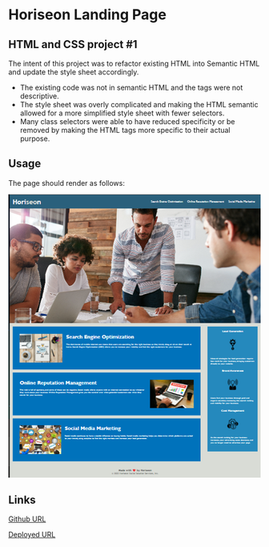 # Horiseon Landing Page

## HTML and CSS project #1

The intent of this project was to refactor existing HTML into Semantic HTML and update the style sheet accordingly.

- The existing code was not in semantic HTML and the tags were not descriptive.
- The style sheet was overly complicated and making the HTML semantic allowed for a more simplified style sheet with fewer selectors.
- Many class selectors were able to have reduced specificity or be removed by making the HTML tags more specific to their actual purpose.


## Usage

The page should render as follows:

![alt text](assets/screenshot.png)



## Links


[Github URL](https://github.com/ReedHMartin/Horiseon-LandingPage) 

[Deployed URL](https://reedhmartin.github.io/Horiseon-LandingPage/)